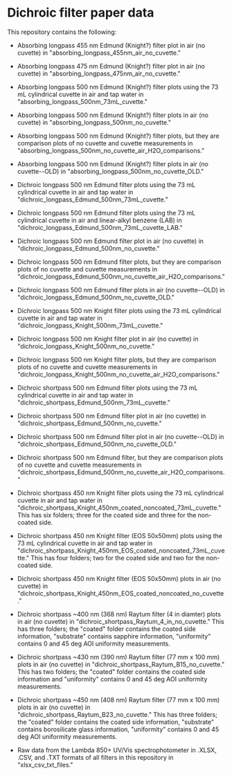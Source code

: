 # Dichroic filter paper data 

This repository contains the following:

- Absorbing longpass 455 nm Edmund (Knight?) filter plot in air (no cuvette) in "absorbing_longpass_455nm_air_no_cuvette."

- Absorbing longpass 475 nm Edmund (Knight?) filter plot in air (no cuvette) in "absorbing_longpass_475nm_air_no_cuvette."

- Absorbing longpass 500 nm Edmund (Knight?) filter plots using the 73 mL cylindrical cuvette in air and tap water in "absorbing_longpass_500nm_73mL_cuvette."

- Absorbing longpass 500 nm Edmund (Knight?) filter plots in air (no cuvette) in "absorbing_longpass_500nm_no_cuvette."

- Absorbing longpass 500 nm Edmund (Knight?) filter plots, but they are comparison plots of no cuvette and cuvette measurements in "absorbing_longpass_500nm_no_cuvette_air_H2O_comparisons."

- Absorbing longpass 500 nm Edmund (Knight?) filter plots in air (no cuvette--OLD) in "absorbing_longpass_500nm_no_cuvette_OLD."

- Dichroic longpass 500 nm Edmund filter plots using the 73 mL cylindrical cuvette in air and tap water in "dichroic_longpass_Edmund_500nm_73mL_cuvette."

- Dichroic longpass 500 nm Edmund filter plots using the 73 mL cylindrical cuvette in air and linear-alkyl benzene (LAB) in "dichroic_longpass_Edmund_500nm_73mL_cuvette_LAB."

- Dichroic longpass 500 nm Edmund filter plot in air (no cuvette) in "dichroic_longpass_Edmund_500nm_no_cuvette." 

- Dichroic longpass 500 nm Edmund filter plots, but they are comparison plots of no cuvette and cuvette measurements in "dichroic_longpass_Edmund_500nm_no_cuvette_air_H2O_comparisons."

- Dichroic longpass 500 nm Edmund filter plots in air (no cuvette--OLD) in "dichroic_longpass_Edmund_500nm_no_cuvette_OLD."

- Dichroic longpass 500 nm Knight filter plots using the 73 mL cylindrical cuvette in air and tap water in "dichroic_longpass_Knight_500nm_73mL_cuvette."

- Dichroic longpass 500 nm Knight filter plot in air (no cuvette) in "dichroic_longpass_Knight_500nm_no_cuvette." 

- Dichroic longpass 500 nm Knight filter plots, but they are comparison plots of no cuvette and cuvette measurements in "dichroic_longpass_Knight_500nm_no_cuvette_air_H2O_comparisons."

- Dichroic shortpass 500 nm Edmund filter plots using the 73 mL cylindrical cuvette in air and tap water in "dichroic_shortpass_Edmund_500nm_73mL_cuvette." 

- Dichroic shortpass 500 nm Edmund filter plot in air (no cuvette) in "dichroic_shortpass_Edmund_500nm_no_cuvette." 

- Dichroic shortpass 500 nm Edmund filter plot in air (no cuvette--OLD) in "dichroic_shortpass_Edmund_500nm_no_cuvette_OLD."

- Dichroic shortpass 500 nm Edmund filter, but they are comparison plots of no cuvette and cuvette measurements in "dichroic_shortpass_Edmund_500nm_no_cuvette_air_H2O_comparisons."

- Dichroic shortpass 450 nm Knight filter plots using the 73 mL cylindrical cuvette in air and tap water in "dichroic_shortpass_Knight_450nm_coated_noncoated_73mL_cuvette." This has six folders; three for the coated side and three for the non-coated side.

- Dichroic shortpass 450 nm Knight filter (EOS 50x50mm) plots using the 73 mL cylindrical cuvette in air and tap water in "dichroic_shortpass_Knight_450nm_EOS_coated_noncoated_73mL_cuvette." This has four folders; two for the coated side and two for the non-coated side.

- Dichroic shortpass 450 nm Knight filter (EOS 50x50mm) plots in air (no cuvette) in "dichroic_shortpass_Knight_450nm_EOS_coated_noncoated_no_cuvette." 

- Dichroic shortpass ~400 nm (368 nm) Raytum filter (4 in diamter) plots in air (no cuvette) in "dichroic_shortpass_Raytum_4_in_no_cuvette." This has three folders; the "coated" folder contains the coated side information, "substrate" contains sapphire information, "uniformity" contains 0 and 45 deg AOI uniformity measurements.

- Dichroic shortpass ~430 nm (390 nm) Raytum filter (77 mm x 100 mm) plots in air (no cuvette) in "dichroic_shortpass_Raytum_B15_no_cuvette." This has two folders; the "coated" folder contains the coated side information and "uniformity" contains 0 and 45 deg AOI uniformity measurements.

- Dichroic shortpass ~450 nm (408 nm) Raytum filter (77 mm x 100 mm) plots in air (no cuvette) in "dichroic_shortpass_Raytum_B23_no_cuvette." This has three folders; the "coated" folder contains the coated side information, "substrate" contains borosilicate glass information, "uniformity" contains 0 and 45 deg AOI uniformity measurements.

- Raw data from the Lambda 850+ UV/Vis spectrophotometer in .XLSX, .CSV, and .TXT formats of all filters in this repository in "xlsx_csv_txt_files."
